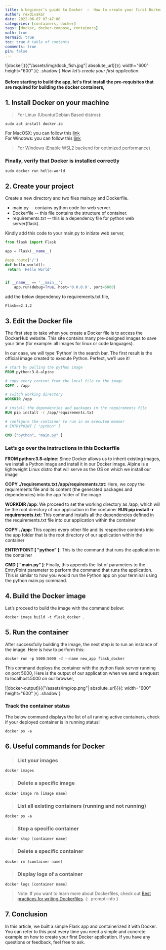 ```yaml
---
title: A beginner’s guide to Docker  —  How to create your first Docker application 🐳
author: rexdivakar
date: 2022-06-07 07:47:00
categories: [containers, docker]
tags: [docker, docker-compose, containers]
math: true
mermaid: true
toc: true # table of contents
comments: true
pin: false
---
```


![docker]({{"/assets/img/dock_fish.jpg"| absolute_url}}){: width="600" height="600" }{: .shadow }
_Now let’s create your first application_

#### Before starting to build the app, let's first install the pre-requisites that are required for building the docker containers,

## 1. Install Docker on your machine

> For Linux (Ubuntu/Debian Based distros):

```shell
sudo apt install docker.io
```

For MacOSX: you can follow this [link](https://docs.docker.com/desktop/windows/install/) <br />
For Windows: you can follow this [link](https://docs.docker.com/desktop/mac/install/) <br />

> For Windows (Enable WSL2 backend for optimized performance)

### Finally, verify that Docker is installed correctly

```shell
sudo docker run hello-world
```

## 2. Create your project

Create a new directory and two files main.py and Dockerfile.

* main.py -- contains python code for web server.
* Dockerfile -- this file contains the structure of container.
* requirements.txt -- this is a dependency file for python web server(flask).

Kindly add this code to your main.py to initiate web server,

```python
from flask import Flask

app = Flask(__name__)

@app.route('/')
def hello_world():
 return 'Hello World'


if __name__ == '__main__':
    app.run(debug=True, host='0.0.0.0', port=5000)

```

add the below dependency to requirements.txt file,

```text
Flask==2.1.2
```

## 3. Edit the Docker file

The first step to take when you create a Docker file is to access the DockerHub website. This site contains many pre-designed images to save your time (for example: all images for linux or code languages).

In our case, we will type ‘Python’ in the search bar. The first result is the official image created to execute Python. Perfect, we’ll use it!

```Dockerfile
# start by pulling the python image
FROM python:3.8-alpine

# copy every content from the local file to the image
COPY . /app

# switch working directory
WORKDIR /app

# install the dependencies and packages in the requirements file
RUN pip install -r /app/requirements.txt

# configure the container to run in an executed manner
# ENTRYPOINT [ "python" ]

CMD ["python", "main.py" ]
```

### Let’s go over the instructions in this Dockerfile

**FROM python:3.8-alpine**: Since Docker allows us to inherit existing images, we install a Python image and install it in our Docker image. Alpine is a lightweight Linux distro that will serve as the OS on which we install our image

**COPY  ./requirements.txt /app/requirements.txt**: Here, we copy the requirements file and its content (the generated packages and dependencies) into the app folder of the image

**WORKDIR  /app**: We proceed to set the working directory as /app, which will be the root directory of our application in the container
**RUN pip install -r requirements.txt**: This command installs all the dependencies defined in the requirements.txt file into our application within the container

**COPY  . /app**: This copies every other file and its respective contents into the app folder that is the root directory of our application within the container

**ENTRYPOINT [ "python" ]**: This is the command that runs the application in the container

**CMD [ "main.py" ]**: Finally, this appends the list of parameters to the EntryPoint parameter to perform the command that runs the application. This is similar to how you would run the Python app on your terminal using the python main.py command.

## 4. Build the Docker image

Let’s proceed to build the image with the command below:

```shell
docker image build -t flask_docker .
```

## 5. Run the container

After successfully building the image, the next step is to run an instance of the image. Here is how to perform this:

```shell
docker run -p 5000:5000 -d --name new_app flask_docker
```

This command deploys the container with the python flask server running on port 5000, Here is the output of our application when we send a request to localhost:5000 on our browser,

![docker-output]({{"/assets/img/op.png"| absolute_url}}){: width="600" height="600" }{: .shadow }

### Track the container status

The below command displays the list of all running active containers, check if your deployed container is in running status!

```shell
docker ps -a
```

## 6. Useful commands for Docker

> ### List your images

```shell
docker images
```

> ### Delete a specific image

```shell
docker image rm [image name]
```

> ### List all existing containers (running and not running)

```shell
docker ps -a
```

> ### Stop a specific container

```shell
docker stop [container name]
```

> ### Delete a specific container

```shell
docker rm [container name]
```

> ### Display logs of a container

```shell
docker logs [container name]
```

> Note: If you want to learn more about Dockerfiles, check out [Best practices for writing Dockerfiles](https://docs.docker.com/develop/develop-images/dockerfile_best-practices/).
{: .prompt-info }

## 7. Conclusion

In this article, we built a simple Flask app and containerized it with Docker. You can refer to this post every time you need a simple and concrete example on how to create your first Docker application. If you have any questions or feedback, feel free to ask.
